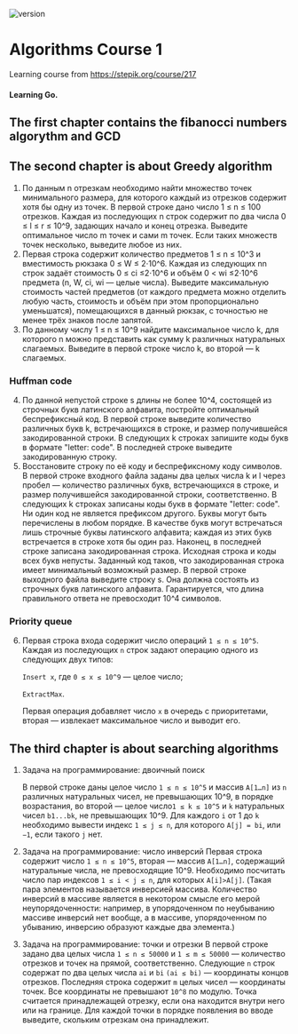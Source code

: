 ![version](https://img.shields.io/badge/Go%20-v1.14-blue)

# Algorithms Course 1
Learning course from https://stepik.org/course/217 
#### Learning Go.

## The first chapter contains the fibanocci numbers algorythm and GCD
## The second chapter is about Greedy algorithm
1) По данным n отрезкам необходимо найти множество точек минимального размера, для которого каждый из отрезков содержит хотя бы одну из точек. В первой строке дано число 1 ≤ n ≤ 100 отрезков. Каждая из последующих n строк содержит по два числа 0 ≤  l ≤ r ≤ 10^9, задающих начало и конец отрезка. Выведите оптимальное число m точек и сами m точек. Если таких множеств точек несколько, выведите любое из них.
2) Первая строка содержит количество предметов 1 ≤ n ≤ 10^3 и вместимость рюкзака 0 ≤ W ≤ 2⋅10^6. Каждая из следующих nn строк задаёт стоимость 0 ≤ ci ≤2⋅10^6 и объём  0 < wi ≤2⋅10^6 предмета (n, W, ci, wi — целые числа). Выведите максимальную стоимость частей предметов (от каждого предмета можно отделить любую часть, стоимость и объём при этом пропорционально уменьшатся), помещающихся в данный рюкзак, с точностью не менее трёх знаков после запятой.
3) По данному числу 1 ≤ n ≤ 10^9 найдите максимальное число k, для которого n можно представить как сумму k различных натуральных слагаемых. Выведите в первой строке число k, во второй — k слагаемых.
### Huffman code
4) По данной непустой строке s длины не более 10^4, состоящей из строчных букв латинского алфавита, постройте оптимальный беспрефиксный код. В первой строке выведите количество различных букв k, встречающихся в строке, и размер получившейся закодированной строки. В следующих k строках запишите коды букв в формате "letter: code". В последней строке выведите закодированную строку.
5) Восстановите строку по её коду и беспрефиксному коду символов. 
В первой строке входного файла заданы два целых числа k и l через пробел — количество различных букв, встречающихся в строке, и размер получившейся закодированной строки, соответственно. В следующих k строках записаны коды букв в формате "letter: code". Ни один код не является префиксом другого. Буквы могут быть перечислены в любом порядке. В качестве букв могут встречаться лишь строчные буквы латинского алфавита; каждая из этих букв встречается в строке хотя бы один раз. Наконец, в последней строке записана закодированная строка. Исходная строка и коды всех букв непусты. Заданный код таков, что закодированная строка имеет минимальный возможный размер.
В первой строке выходного файла выведите строку s. Она должна состоять из строчных букв латинского алфавита. Гарантируется, что длина правильного ответа не превосходит 10^4 символов.
### Priority queue
6) Первая строка входа содержит число операций `1 ≤ n ≤ 10^5`. Каждая из последующих `n` строк задают операцию одного из следующих двух типов:

   `Insert x`, где `0 ≤ x ≤ 10^9` — целое число;

   `ExtractMax`.

    Первая операция добавляет число `x` в очередь с приоритетами, вторая — извлекает максимальное число и выводит его.
## The third chapter is about searching algorithms
1) Задача на программирование: двоичный поиск
   
    В первой строке даны целое число `1 ≤ n ≤ 10^5` и массив `A[1…n]` из `n` различных натуральных чисел, не превышающих 10^9, в порядке возрастания, во второй — целое число`1 ≤ k ≤ 10^5` и `k` натуральных чисел `b1...bk`, не превышающих 10^9. Для каждого `i` от 1 до `k` необходимо вывести индекс `1 ≤ j ≤ n`, для которого `A[j] = bi`, или `−1`, если такого `j` нет.   
2) Задача на программирование: число инверсий
   Первая строка содержит число `1 ≤ n ≤ 10^5`, вторая — массив `A[1…n]`, содержащий натуральные числа, не превосходящие 10^9. Необходимо посчитать число пар индексов `1 ≤ i < j ≤ n`, для которых `A[i]>A[j]`. (Такая пара элементов называется инверсией массива. Количество инверсий в массиве является в некотором смысле его мерой неупорядоченности: например, в упорядоченном по неубыванию массиве инверсий нет вообще, а в массиве, упорядоченном по убыванию, инверсию образуют каждые два элемента.)
3) Задача на программирование: точки и отрезки
   В первой строке задано два целых числа `1 ≤ n ≤ 50000` и `1 ≤ m ≤ 50000` — количество отрезков и точек на прямой, соответственно. Следующие `n` строк содержат по два целых числа `ai` и `bi` `(ai ≤ bi)` — координаты концов отрезков. Последняя строка содержит `m` целых чисел — координаты точек. Все координаты не превышают `10^8` по модулю. Точка считается принадлежащей отрезку, если она находится внутри него или на границе. Для каждой точки в порядке появления во вводе выведите, скольким отрезкам она принадлежит.